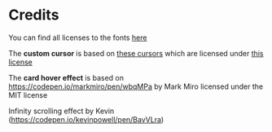 



# Credits

You can find all licenses to the fonts [here](src/app/fonts/licenses/)

The **custom cursor** is based on [these cursors](https://www.michieldb.nl/other/cursors/) which are licensed under [this license](https://creativecommons.org/licenses/by-nc/4.0/deed.en)

The **card hover effect** is based on https://codepen.io/markmiro/pen/wbqMPa by Mark Miro licensed under the MIT license

Infinity scrolling effect by Kevin (https://codepen.io/kevinpowell/pen/BavVLra)